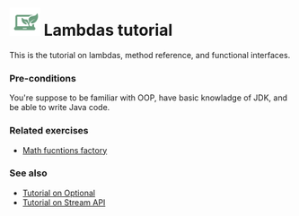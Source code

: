 # <img src="https://raw.githubusercontent.com/bobocode-projects/resources/master/image/logo_transparent_background.png" height=50/> Lambdas tutorial

This is the tutorial on lambdas, method reference, and functional interfaces. 
### Pre-conditions
You're suppose to be familiar with OOP, have basic knowladge of JDK, and be able to write Java code. 
### Related exercises
* [Math fucntions factory](https://github.com/bobocode-projects/java-8-exercises/tree/master/math-functions-factory)
### See also
* [Tutorial on Optional](https://github.com/bobocode-projects/java-8-tutorial/tree/master/optional)
* [Tutorial on Stream API](https://github.com/bobocode-projects/java-8-tutorial/tree/master/stream-api)
